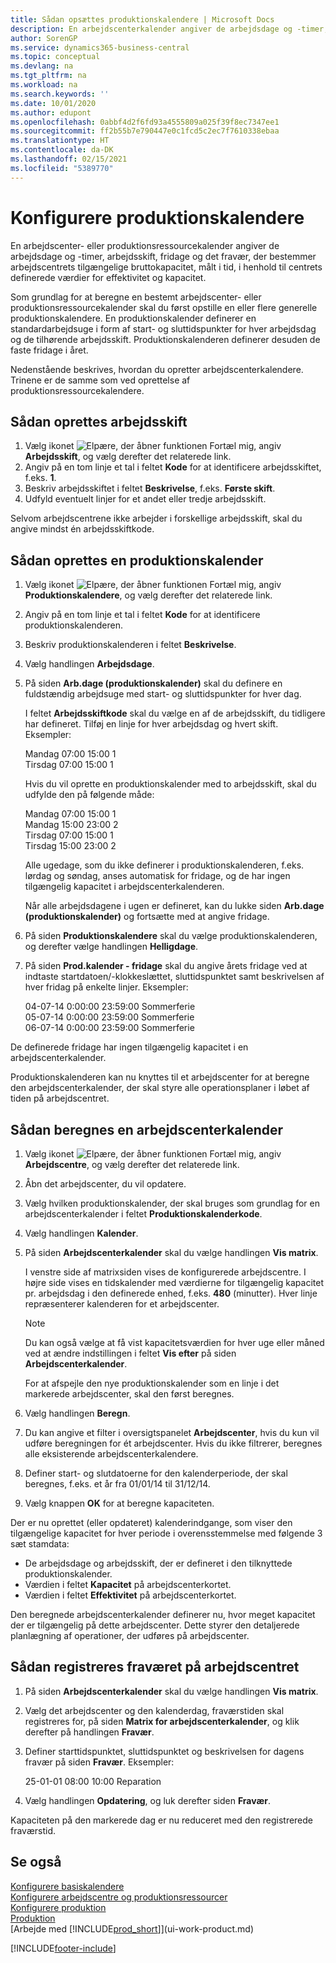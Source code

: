 ```yaml
---
title: Sådan opsættes produktionskalendere | Microsoft Docs
description: En arbejdscenterkalender angiver de arbejdsdage og -timer, arbejdsskift, fridage og fravær, der bestemmer arbejdscentrets tilgængelige bruttokapacitet i henhold til centrets definerede værdier for effektivitet og kapacitet. Du skal udføre nogle forberedende opgaver, før du kan oprette og aktivere en arbejdscenterkalender.
author: SorenGP
ms.service: dynamics365-business-central
ms.topic: conceptual
ms.devlang: na
ms.tgt_pltfrm: na
ms.workload: na
ms.search.keywords: ''
ms.date: 10/01/2020
ms.author: edupont
ms.openlocfilehash: 0abbf4d2f6fd93a4555809a025f39f8ec7347ee1
ms.sourcegitcommit: ff2b55b7e790447e0c1fcd5c2ec7f7610338ebaa
ms.translationtype: HT
ms.contentlocale: da-DK
ms.lasthandoff: 02/15/2021
ms.locfileid: "5389770"
---
```

# <a name="set-up-shop-calendars"></a>Konfigurere produktionskalendere
En arbejdscenter- eller produktionsressourcekalender angiver de arbejdsdage og -timer, arbejdsskift, fridage og det fravær, der bestemmer arbejdscentrets tilgængelige bruttokapacitet, målt i tid, i henhold til centrets definerede værdier for effektivitet og kapacitet.

Som grundlag for at beregne en bestemt arbejdscenter- eller produktionsressourcekalender skal du først opstille en eller flere generelle produktionskalendere. En produktionskalender definerer en standardarbejdsuge i form af start- og sluttidspunkter for hver arbejdsdag og de tilhørende arbejdsskift. Produktionskalenderen definerer desuden de faste fridage i året.  

Nedenstående beskrives, hvordan du opretter arbejdscenterkalendere. Trinene er de samme som ved oprettelse af produktionsressourcekalendere.  

## <a name="to-create-work-shifts"></a>Sådan oprettes arbejdsskift  
1.  Vælg ikonet ![Elpære, der åbner funktionen Fortæl mig](media/ui-search/search_small.png "Fortæl mig, hvad du vil foretage dig"), angiv **Arbejdsskift**, og vælg derefter det relaterede link.  
2.  Angiv på en tom linje et tal i feltet **Kode** for at identificere arbejdsskiftet, f.eks. **1**.  
3.  Beskriv arbejdsskiftet i feltet **Beskrivelse**, f.eks. **Første skift**.  
4.  Udfyld eventuelt linjer for et andet eller tredje arbejdsskift.  

Selvom arbejdscentrene ikke arbejder i forskellige arbejdsskift, skal du angive mindst én arbejdsskiftkode.  

## <a name="to-set-up-a-shop-calendar"></a>Sådan oprettes en produktionskalender  
1.  Vælg ikonet ![Elpære, der åbner funktionen Fortæl mig](media/ui-search/search_small.png "Fortæl mig, hvad du vil foretage dig"), angiv **Produktionskalendere**, og vælg derefter det relaterede link.  
2.  Angiv på en tom linje et tal i feltet **Kode** for at identificere produktionskalenderen.  
3.  Beskriv produktionskalenderen i feltet **Beskrivelse**.  
4.  Vælg handlingen **Arbejdsdage**.
5.  På siden **Arb.dage (produktionskalender)** skal du definere en fuldstændig arbejdsuge med start- og sluttidspunkter for hver dag.  

    I feltet **Arbejdsskiftkode** skal du vælge en af de arbejdsskift, du tidligere har defineret. Tilføj en linje for hver arbejdsdag og hvert skift. Eksempler:  

    Mandag 07:00 15:00 1   
    Tirsdag 07:00 15:00 1  

    Hvis du vil oprette en produktionskalender med to arbejdsskift, skal du udfylde den på følgende måde:  

    Mandag 07:00 15:00 1   
    Mandag 15:00 23:00 2  
    Tirsdag 07:00 15:00 1  
    Tirsdag 15:00 23:00 2  

    Alle ugedage, som du ikke definerer i produktionskalenderen, f.eks. lørdag og søndag, anses automatisk for fridage, og de har ingen tilgængelig kapacitet i arbejdscenterkalenderen.  

    Når alle arbejdsdagene i ugen er defineret, kan du lukke siden **Arb.dage (produktionskalender)** og fortsætte med at angive fridage.  

6.  På siden **Produktionskalendere** skal du vælge produktionskalenderen, og derefter vælge handlingen **Helligdage**.
7. På siden **Prod.kalender - fridage** skal du angive årets fridage ved at indtaste startdatoen/-klokkeslættet, sluttidspunktet samt beskrivelsen af hver fridag på enkelte linjer. Eksempler:  

    04-07-14 0:00:00 23:59:00 Sommerferie  
    05-07-14 0:00:00 23:59:00 Sommerferie  
    06-07-14 0:00:00 23:59:00 Sommerferie  

De definerede fridage har ingen tilgængelig kapacitet i en arbejdscenterkalender.  

Produktionskalenderen kan nu knyttes til et arbejdscenter for at beregne den arbejdscenterkalender, der skal styre alle operationsplaner i løbet af tiden på arbejdscentret.  

## <a name="to-calculate-a-work-center-calendar"></a>Sådan beregnes en arbejdscenterkalender  

1.  Vælg ikonet ![Elpære, der åbner funktionen Fortæl mig](media/ui-search/search_small.png "Fortæl mig, hvad du vil foretage dig"), angiv **Arbejdscentre**, og vælg derefter det relaterede link.
2. Åbn det arbejdscenter, du vil opdatere.  
3. Vælg hvilken produktionskalender, der skal bruges som grundlag for en arbejdscenterkalender i feltet **Produktionskalenderkode**.  
4. Vælg handlingen **Kalender**.  
5. På siden **Arbejdscenterkalender** skal du vælge handlingen **Vis matrix**.  

    I venstre side af matrixsiden vises de konfigurerede arbejdscentre. I højre side vises en tidskalender med værdierne for tilgængelig kapacitet pr. arbejdsdag i den definerede enhed, f.eks. **480** (minutter). Hver linje repræsenterer kalenderen for et arbejdscenter.  

    > [!NOTE]  
    >  Du kan også vælge at få vist kapacitetsværdien for hver uge eller måned ved at ændre indstillingen i feltet **Vis efter** på siden **Arbejdscenterkalender**.  

    For at afspejle den nye produktionskalender som en linje i det markerede arbejdscenter, skal den først beregnes.  

6.  Vælg handlingen **Beregn**.  
7.  Du kan angive et filter i oversigtspanelet **Arbejdscenter**, hvis du kun vil udføre beregningen for ét arbejdscenter. Hvis du ikke filtrerer, beregnes alle eksisterende arbejdscenterkalendere.  
8.  Definer start- og slutdatoerne for den kalenderperiode, der skal beregnes, f.eks. et år fra 01/01/14 til 31/12/14.
9. Vælg knappen **OK** for at beregne kapaciteten.  

Der er nu oprettet (eller opdateret) kalenderindgange, som viser den tilgængelige kapacitet for hver periode i overensstemmelse med følgende 3 sæt stamdata:  

- De arbejdsdage og arbejdsskift, der er defineret i den tilknyttede produktionskalender.  
- Værdien i feltet **Kapacitet** på arbejdscenterkortet.  
- Værdien i feltet **Effektivitet** på arbejdscenterkortet.  

Den beregnede arbejdscenterkalender definerer nu, hvor meget kapacitet der er tilgængelig på dette arbejdscenter. Dette styrer den detaljerede planlægning af operationer, der udføres på arbejdscenter.  

## <a name="to-record-work-center-absence"></a>Sådan registreres fraværet på arbejdscentret  
1.  På siden **Arbejdscenterkalender** skal du vælge handlingen **Vis matrix**.
2. Vælg det arbejdscenter og den kalenderdag, fraværstiden skal registreres for, på siden **Matrix for arbejdscenterkalender**, og klik derefter på handlingen **Fravær**.  
3.  Definer starttidspunktet, sluttidspunktet og beskrivelsen for dagens fravær på siden **Fravær**. Eksempler:  

    25-01-01 08:00 10:00 Reparation  

4.  Vælg handlingen **Opdatering**, og luk derefter siden **Fravær**.  

Kapaciteten på den markerede dag er nu reduceret med den registrerede fraværstid.  

## <a name="see-also"></a>Se også  
[Konfigurere basiskalendere](across-how-to-assign-base-calendars.md)  
[Konfigurere arbejdscentre og produktionsressourcer](production-how-to-set-up-work-and-machine-centers.md)  
[Konfigurere produktion](production-configure-production-processes.md)  
[Produktion](production-manage-manufacturing.md)  
[Arbejde med [!INCLUDE[prod_short](includes/prod_short.md)]](ui-work-product.md)  


[!INCLUDE[footer-include](includes/footer-banner.md)]